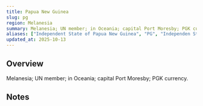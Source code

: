 ```yaml
---
title: Papua New Guinea
slug: pg
region: Melanesia
summary: Melanesia; UN member; in Oceania; capital Port Moresby; PGK currency.
aliases: ["Independent State of Papua New Guinea", "PG", "Independen Stet bilong Papua Niugini"]
updated_at: 2025-10-13
---
```


## Overview

Melanesia; UN member; in Oceania; capital Port Moresby; PGK currency.

## Notes

<!-- Add your first note below -->
